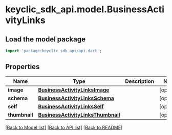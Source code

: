 # keyclic_sdk_api.model.BusinessActivityLinks

## Load the model package
```dart
import 'package:keyclic_sdk_api/api.dart';
```

## Properties
Name | Type | Description | Notes
------------ | ------------- | ------------- | -------------
**image** | [**BusinessActivityLinksImage**](BusinessActivityLinksImage.md) |  | [optional] 
**schema** | [**BusinessActivityLinksSchema**](BusinessActivityLinksSchema.md) |  | [optional] 
**self** | [**BusinessActivityLinksSelf**](BusinessActivityLinksSelf.md) |  | [optional] 
**thumbnail** | [**BusinessActivityLinksThumbnail**](BusinessActivityLinksThumbnail.md) |  | [optional] 

[[Back to Model list]](../README.md#documentation-for-models) [[Back to API list]](../README.md#documentation-for-api-endpoints) [[Back to README]](../README.md)


